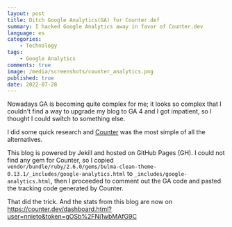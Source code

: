 ```yaml
---
layout: post
title: Ditch Google Analytics(GA) for Counter.def
summary: I hacked Google Analytics away in favor of Counter.dev
language: es
categories: 
    - Technology
tags:
    - Google Analytics
comments: true
image: /media/screenshots/counter_analytics.png
published: true
date: 2022-07-28
---
```


Nowadays GA is becoming quite complex for me; it looks so complex that I couldn't find a way to upgrade my blog to GA 4 and I got impatient, so I thought I could switch to something else.

I did some quick research and [Counter](https://counter.dev) was the most simple of all the alternatives. 

This blog is powered by Jekill and hosted on GitHub Pages (GH). I could not find any gem for Counter, so I copied `vendor/bundle/ruby/2.6.0/gems/bulma-clean-theme-0.13.1/_includes/google-analytics.html` to `_includes/google-analytics.html`, then I proceeded to comment out the GA code and pasted the tracking code generated by Counter.

That did the trick. And the stats from this blog are now on https://counter.dev/dashboard.html?user=nnieto&token=gOSb%2FNj1wbMAfG9C
